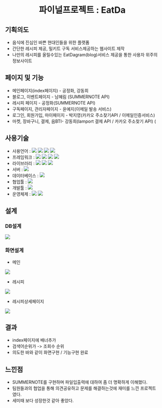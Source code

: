<h1 align="center"> 파이널프로젝트 : EatDa</h1>

## 기획의도
<ul>
  <li>음식에 진심인 바쁜 현대인들을 위한 플랫폼</li>
  <li>간단한 레시피 제공, 밀키트 구독 서비스제공하는 웹사이트 제작</li>
  <li>나만의 레시피를 올릴수있는 EatDagram(blog)서비스 제공을 통한 사용자 위주의 정보사이트</li>
</ul>

## 페이지 및 기능
<ul>
  <li>메인페이지(index페이지) - 공정화, 강동희</li>
  <li>블로그, 이벤트페이지 - 남혜림 (SUMMERNOTE API)</li>
  <li>레시피 페이지 - 공정화(SUMMERNOTE API)</li>
  <li>구독페이지, 관리자페이지 - 윤예지(이메일 발송 서비스)</li>
  <li>로그인, 회원가입, 마이페이지 - 박지영(카카오 주소찾기API / 이메일인증서비스)</li>
  <li>마켓, 장바구니, 결제, 음BTI- 강동희(lamport 결제 API / 카카오 주소찾기 API) (</li>
</ul>

## 사용기술
<ul>
  <li>
    사용언어 : 
    <img src="https://img.shields.io/badge/Java-007396?style=flat-square&logo=java&logoColor=white"/>
    <img src="https://img.shields.io/badge/javascript-orange?style=flat-square&logo=javascript&logoColor=white"/>
    <img src="https://img.shields.io/badge/CSS3-1572B6?style=flat-square&logo=CSS3&logoColor=white"/>
    <img src="https://img.shields.io/badge/HTML5-E34F26?style=flat-square&logo=HTML5&logoColor=white"/>
  </li>
  <li>
    프레임워크 : 
    <img src="https://img.shields.io/badge/Spring Legacy-6DB33F?style=flat-square&logo=Spring&logoColor=white"/>  
    <img src="https://img.shields.io/badge/MyBatis-F80000?style=flat-square&logo=MyBatis&logoColor=white"/> 
    <img src="https://img.shields.io/badge/Maven-C71A36?style=flat-square&logo=maven&logoColor=white"/>
    <img src="https://img.shields.io/badge/Bootstrap-7952B3?style=flat-square&logo=Bootstrap&logoColor=white"/>
  </li>
  <li>
    라이브러리 : 
    <img src="https://img.shields.io/badge/jQuery-0769AD?style=flat-square&logo=jquery&logoColor=white"/> 
    <img src="https://img.shields.io/badge/JSON-black?style=flat-square&logo=json&logoColor=white"/> 
    <img src="https://img.shields.io/badge/GSON-black?style=flat-square&logo=gson&logoColor=white"/>   
  </li>
  <li>
    서버 : 
    <img src="https://img.shields.io/badge/Tomcat9.0-yellow?style=flat-square&logo=apachetomcat&logoColor=white"/>
  </li>
  <li>
    데이터베이스 : 
    <img src="https://img.shields.io/badge/Oracle-F80000?style=flat-square&logo=Oracle&logoColor=white"/>
  </li>
  <li>
    협업툴 :
    <img src="https://img.shields.io/badge/Github-black?style=flat-square&logo=github&logoColor=white"/>
  </li>
  <li>
    개발툴 :
    <img src="https://img.shields.io/badge/Eclipse-2C2255?style=flat-square&logo=EclipseIDE&logoColor=white"/>
  </li>
  <li>
    운영체제 :
    <img src="https://img.shields.io/badge/Windows10-black?style=flat-square&logo=windows&logoColor=white"/>
    <img src="https://img.shields.io/badge/Mac-black?style=flat-square&logo=MacOs&logoColor=white"/> 
  </li>
</ul>

## 설계

<h3>DB설계</h3>
<img src="https://user-images.githubusercontent.com/92419990/150312593-2b43c0fb-a9a3-415a-91d5-79a2b3e97da9.png" />

<h3>화면설계</h3>

- 메인
<img src="https://user-images.githubusercontent.com/92419990/150313856-66432fed-39c9-45f1-b14f-ee11186a442b.PNG" />

- 레시피
<img src="https://user-images.githubusercontent.com/92419990/150313929-3507224d-0a0c-46da-aa52-d4ac6266a1bd.PNG" />

- 레시피상세페이지
<img src="https://user-images.githubusercontent.com/92419990/150314002-464da405-2a5c-436b-8eb4-1a240ae55abc.PNG" />

## 결과
<ul>
  <li>index페이지에 배너추가</li>
  <li>검색어순위가 -> 조회수 순위</li>
  <li>의도한 바와 같이 화면구현 / 기능구현 완료</li>
</ul>

## 느낀점
- SUMMERNOTE를 구현하며 파일입출력에 대하여 좀 더 명확하게 이해했다.
- 팀원들과의 협업을 통해 의견공유하고 문제를 해결하는것에 재미를 느낀 프로젝트였다.
- 세미때 보다 성장한것 같아 좋았다.

